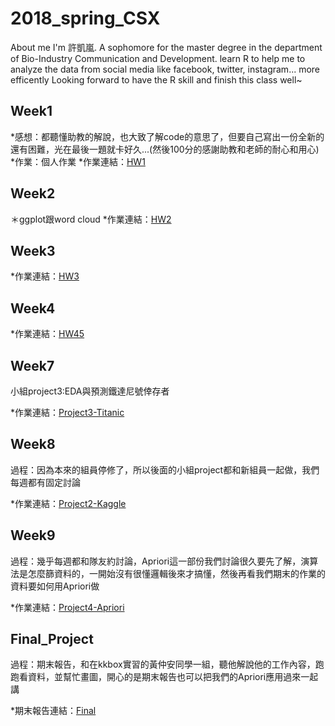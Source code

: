 # 2018_spring_CSX
About me
I'm 許凱嵐.
A sophomore for the master degree in the department of Bio-Industry Communication and Development.
learn R to help me to analyze the data from social media like facebook, twitter, instagram... more efficently
Looking forward to have the R skill and finish this class well~

Week1
----
*感想：都聽懂助教的解說，也大致了解code的意思了，但要自己寫出一份全新的還有困難，光在最後一題就卡好久...(然後100分的感謝助教和老師的耐心和用心)
*作業：個人作業
*作業連結：[HW1](https://github.com/iamkailan/2018_spring_CSX/tree/master/%EF%BC%B7eek1)

Week2
----
＊ggplot跟word cloud
*作業連結：[HW2](https://iamkailan.github.io/2018_spring_CSX/Week2)

Week3
----
*作業連結：[HW3](https://github.com/iamkailan/2018_spring_CSX/tree/master/Week3)

Week4
----
*作業連結：[HW45](https://iamkailan.github.io/2018_spring_CSX/Week3.4.5(maybe?))


Week7
----
小組project3:EDA與預測鐵達尼號倖存者

*作業連結：[Project3-Titanic](http://github.com/iamkailan/2018_spring_CSX/tree/master/Week8)



Week8
----

過程：因為本來的組員停修了，所以後面的小組project都和新組員一起做，我們每週都有固定討論

*作業連結：[Project2-Kaggle](http://github.com/iamkailan/2018_spring_CSX/tree/master/kaggle)


Week9
----
過程：幾乎每週都和隊友約討論，Apriori這一部份我們討論很久要先了解，演算法是怎麼篩資料的，一開始沒有很懂邏輯後來才搞懂，然後再看我們期末的作業的資料要如何用Apriori做

*作業連結：[Project4-Apriori](https://github.com/ndcahuang/dsprogramming/tree/master/project_4)

Final_Project
----
過程：期末報告，和在kkbox實習的黃仲安同學一組，聽他解說他的工作內容，跑跑看資料，並幫忙畫圖，開心的是期末報告也可以把我們的Apriori應用過來一起講

*期末報告連結：[Final](https://github.com/iamkailan/2018_spring_CSX/tree/master/Final)
